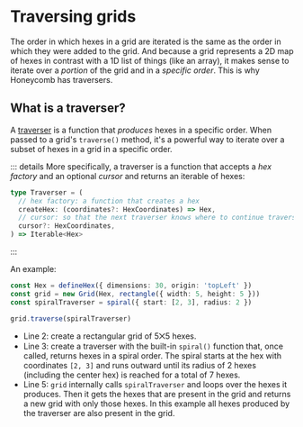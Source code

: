 # Traversing grids

The order in which hexes in a grid are iterated is the same as the order in which they were added to the grid. And because a grid represents a 2D map of hexes in contrast with a 1D list of things (like an array), it makes sense to iterate over a *portion* of the grid and in a *specific order*. This is why Honeycomb has traversers.

## What is a traverser?

A [traverser](/api/#Traverser) is a function that *produces* hexes in a specific order. When passed to a grid's `traverse()` method, it's a powerful way to iterate over a subset of hexes in a grid in a specific order.

::: details
More specifically, a traverser is a function that accepts a *hex factory* and an optional *cursor* and returns an iterable of hexes:

```typescript
type Traverser = (
  // hex factory: a function that creates a hex
  createHex: (coordinates?: HexCoordinates) => Hex,
  // cursor: so that the next traverser knows where to continue traversing
  cursor?: HexCoordinates,
) => Iterable<Hex>
```
:::

An example:

```typescript
const Hex = defineHex({ dimensions: 30, origin: 'topLeft' })
const grid = new Grid(Hex, rectangle({ width: 5, height: 5 }))
const spiralTraverser = spiral({ start: [2, 3], radius: 2 })

grid.traverse(spiralTraverser)
```

* Line 2: create a rectangular grid of 5⨉5 hexes.
* Line 3: create a traverser with the built-in `spiral()` function that, once called, returns hexes in a spiral order. The spiral starts at the hex with coordinates `[2, 3]` and runs outward until its radius of 2 hexes (including the center hex) is reached for a total of 7 hexes.
* Line 5: `grid` internally calls `spiralTraverser` and loops over the hexes it produces. Then it gets the hexes that are present in the grid and returns a new grid with only those hexes. In this example all hexes produced by the traverser are also present in the grid.
